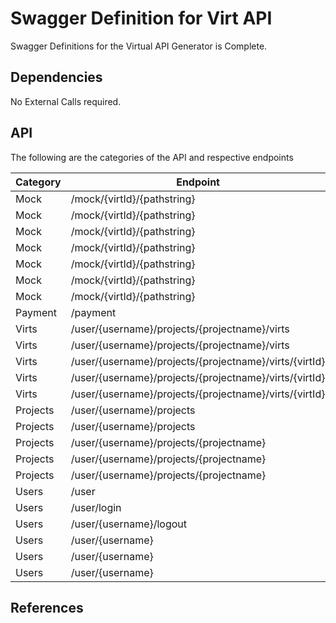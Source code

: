 # Swagger Definition for Virt API

Swagger Definitions for the Virtual API Generator is Complete. 

## Dependencies
No External Calls required.

## API
The following are the categories of the API and respective endpoints

| Category      |  Endpoint                                                | Method   |
| -----------   | -------------------------------------------------------- | -------- |
| Mock          | /mock/{virtId}/{pathstring}                              | GET      |
| Mock          | /mock/{virtId}/{pathstring}                              | PUT      |
| Mock          | /mock/{virtId}/{pathstring}                              | POST     |
| Mock          | /mock/{virtId}/{pathstring}                              | DELETE   |
| Mock          | /mock/{virtId}/{pathstring}                              | OPTIONS  |
| Mock          | /mock/{virtId}/{pathstring}                              | HEAD     |
| Mock          | /mock/{virtId}/{pathstring}                              | PATCH    |
| Payment       | /payment                                                 | POST     |
| Virts         | /user/{username}/projects/{projectname}/virts            | POST     |
| Virts         | /user/{username}/projects/{projectname}/virts            | GET      |
| Virts         | /user/{username}/projects/{projectname}/virts/{virtId}   | PUT      |
| Virts         | /user/{username}/projects/{projectname}/virts/{virtId}   | GET      |
| Virts         | /user/{username}/projects/{projectname}/virts/{virtId}   | DELETE   |
| Projects       | /user/{username}/projects                               | POST     |
| Projects       | /user/{username}/projects                               | GET      |
| Projects       | /user/{username}/projects/{projectname}                 | PUT      |
| Projects       | /user/{username}/projects/{projectname}                 | GET      |
| Projects       | /user/{username}/projects/{projectname}                 | DELETE   |
| Users          | /user                                                   | POST     |
| Users          | /user/login                                             | POST     |
| Users          | /user/{username}/logout                                 | POST     |
| Users          | /user/{username}                                        | PUT      |
| Users          | /user/{username}                                        | GET      |
| Users          | /user/{username}                                        | DELETE   |


## References
